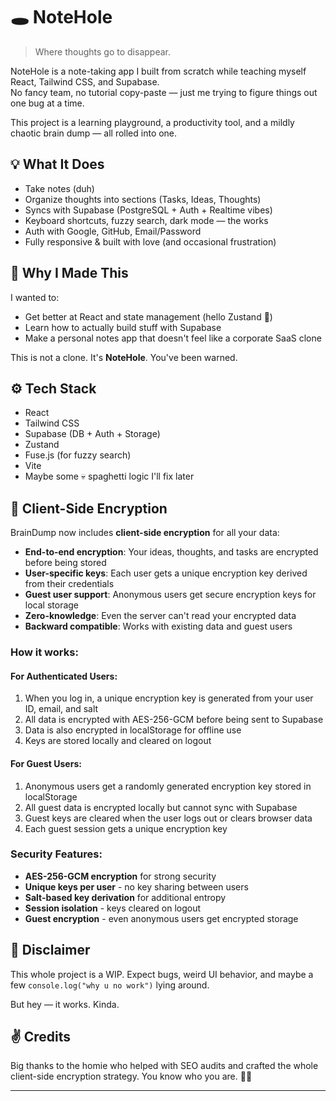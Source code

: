 # 🕳️ NoteHole

> Where thoughts go to disappear.

NoteHole is a note-taking app I built from scratch while teaching myself React, Tailwind CSS, and Supabase.  
No fancy team, no tutorial copy-paste — just me trying to figure things out one bug at a time.

This project is a learning playground, a productivity tool, and a mildly chaotic brain dump — all rolled into one.

## 💡 What It Does

- Take notes (duh)
- Organize thoughts into sections (Tasks, Ideas, Thoughts)
- Syncs with Supabase (PostgreSQL + Auth + Realtime vibes)
- Keyboard shortcuts, fuzzy search, dark mode — the works
- Auth with Google, GitHub, Email/Password
- Fully responsive & built with love (and occasional frustration)

## 🧠 Why I Made This

I wanted to:
- Get better at React and state management (hello Zustand 👋)
- Learn how to actually build stuff with Supabase
- Make a personal notes app that doesn't feel like a corporate SaaS clone

This is not a clone. It's **NoteHole**. You've been warned.

## ⚙️ Tech Stack

- React
- Tailwind CSS
- Supabase (DB + Auth + Storage)
- Zustand
- Fuse.js (for fuzzy search)
- Vite
- Maybe some 💀 spaghetti logic I'll fix later

## 🔐 Client-Side Encryption

BrainDump now includes **client-side encryption** for all your data:

- **End-to-end encryption**: Your ideas, thoughts, and tasks are encrypted before being stored
- **User-specific keys**: Each user gets a unique encryption key derived from their credentials
- **Guest user support**: Anonymous users get secure encryption keys for local storage
- **Zero-knowledge**: Even the server can't read your encrypted data
- **Backward compatible**: Works with existing data and guest users

### How it works:

#### For Authenticated Users:
1. When you log in, a unique encryption key is generated from your user ID, email, and salt
2. All data is encrypted with AES-256-GCM before being sent to Supabase
3. Data is also encrypted in localStorage for offline use
4. Keys are stored locally and cleared on logout

#### For Guest Users:
1. Anonymous users get a randomly generated encryption key stored in localStorage
2. All guest data is encrypted locally but cannot sync with Supabase
3. Guest keys are cleared when the user logs out or clears browser data
4. Each guest session gets a unique encryption key

### Security Features:
- **AES-256-GCM encryption** for strong security
- **Unique keys per user** - no key sharing between users
- **Salt-based key derivation** for additional entropy
- **Session isolation** - keys cleared on logout
- **Guest encryption** - even anonymous users get encrypted storage


## 🚧 Disclaimer

This whole project is a WIP. Expect bugs, weird UI behavior, and maybe a few `console.log("why u no work")` lying around.

But hey — it works. Kinda.

## ✌️ Credits

Big thanks to the homie who helped with SEO audits and crafted the whole client-side encryption strategy. You know who you are. 🔐🫡

---
